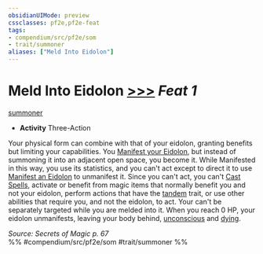 ```yaml
---
obsidianUIMode: preview
cssclasses: pf2e,pf2e-feat
tags:
- compendium/src/pf2e/som
- trait/summoner
aliases: ["Meld Into Eidolon"]
---
```

# Meld Into Eidolon  [>>>](rules/core-rulebook/chapter-9-playing-the-game.md#Actions "Three-Action") *Feat 1*  
[summoner](rules/traits/summoner-som.md "Summoner Class Trait")  

- **Activity** Three-Action

Your physical form can combine with that of your eidolon, granting benefits but limiting your capabilities. You [Manifest your Eidolon](rules/actions/manifest-eidolon-som.md), but instead of summoning it into an adjacent open space, you become it. While Manifested in this way, you use its statistics, and you can't act except to direct it to use [Manifest an Eidolon](rules/actions/manifest-eidolon-som.md) to unmanifest it. Since you can't act, you can't [Cast Spells](rules/actions/cast-a-spell.md), activate or benefit from magic items that normally benefit you and not your eidolon, perform actions that have the [tandem](rules/traits/tandem-som.md "Tandem Action & Ability Trait") trait, or use other abilities that require you, and not the eidolon, to act. Your can't be separately targeted while you are melded into it. When you reach 0 HP, your eidolon unmanifests, leaving your body behind, [unconscious](rules/conditions.md#Unconscious) and [dying](rules/conditions.md#Dying).

*Source: Secrets of Magic p. 67*  
%% #compendium/src/pf2e/som #trait/summoner %%